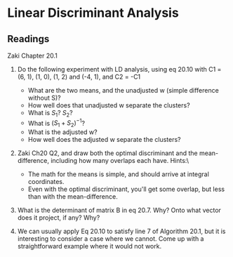 # Linear Discriminant Analysis

## Readings

Zaki Chapter 20.1

1. Do the following experiment with LD analysis, using eq 20.10 with C1 = (6, 1), (1, 0), (1, 2) and (-4, 1), and C2 = -C1
    * What are the two means, and the unadjusted w (simple difference without S)?
    * How well does that unadjusted w separate the clusters?  
    * What is $S_1$? $S_2$? 
    * What is $(S_1+S_2)^{-1}$? 
    * What is the adjusted w? 
    * How well does the adjusted w separate the clusters? 

2. Zaki Ch20 Q2, and draw both the optimal discriminant and the 
mean-difference, including how many overlaps each have. Hints:\

    * The math for the means is simple, and should arrive at integral coordinates.
    * Even with the optimal discriminant, you'll get some overlap, but less than with the mean-difference.

3. What is the determinant of matrix B in eq 20.7.  Why?  Onto what vector 
does it project, if any?  Why?

4. We can usually apply Eq 20.10 to satisfy line 7 of Algorithm 20.1, but it is interesting to consider a case where we cannot.  Come up with a straightforward example where it would not work.

